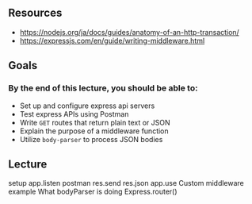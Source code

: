## Resources
* https://nodejs.org/ja/docs/guides/anatomy-of-an-http-transaction/
* https://expressjs.com/en/guide/writing-middleware.html

## Goals
### By the end of this lecture, you should be able to:
* Set up and configure express api servers
* Test express APIs using Postman
* Write `GET` routes that return plain text or JSON
* Explain the purpose of a middleware function
* Utilize `body-parser` to process JSON bodies

## Lecture
setup
app.listen
postman
res.send
res.json
app.use
Custom middleware example
What bodyParser is doing
Express.router()